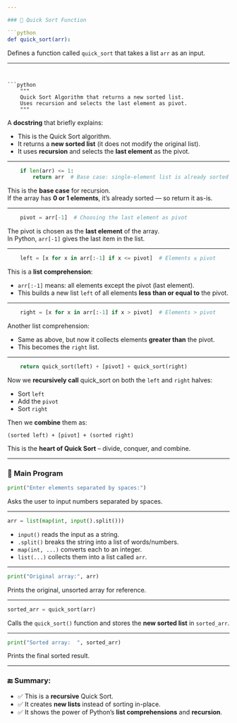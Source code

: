 ```yaml
---

### 🔹 Quick Sort Function

```python
def quick_sort(arr):
```

Defines a function called `quick_sort` that takes a list `arr` as an input.

---
```


```python
    """
    Quick Sort Algorithm that returns a new sorted list.
    Uses recursion and selects the last element as pivot.
    """
```

A **docstring** that briefly explains:

- This is the Quick Sort algorithm.
- It returns a **new sorted list** (it does not modify the original list).
- It uses **recursion** and selects the **last element** as the pivot.

---

```python
    if len(arr) <= 1:
        return arr  # Base case: single-element list is already sorted
```

This is the **base case** for recursion.  
If the array has **0 or 1 elements**, it’s already sorted — so return it as-is.

---

```python
    pivot = arr[-1]  # Choosing the last element as pivot
```

The pivot is chosen as the **last element** of the array.  
In Python, `arr[-1]` gives the last item in the list.

---

```python
    left = [x for x in arr[:-1] if x <= pivot]  # Elements ≤ pivot
```

This is a **list comprehension**:

- `arr[:-1]` means: all elements except the pivot (last element).
- This builds a new list `left` of all elements **less than or equal to** the pivot.

---

```python
    right = [x for x in arr[:-1] if x > pivot]  # Elements > pivot
```

Another list comprehension:

- Same as above, but now it collects elements **greater than** the pivot.
- This becomes the `right` list.

---

```python
    return quick_sort(left) + [pivot] + quick_sort(right)
```

Now we **recursively call** quick_sort on both the `left` and `right` halves:

- Sort `left`
- Add the `pivot`
- Sort `right`

Then we **combine** them as:

```
(sorted left) + [pivot] + (sorted right)
```

This is the **heart of Quick Sort** – divide, conquer, and combine.

---

### 🔹 Main Program

```python
print("Enter elements separated by spaces:")
```

Asks the user to input numbers separated by spaces.

---

```python
arr = list(map(int, input().split()))
```

- `input()` reads the input as a string.
- `.split()` breaks the string into a list of words/numbers.
- `map(int, ...)` converts each to an integer.
- `list(...)` collects them into a list called `arr`.

---

```python
print("Original array:", arr)
```

Prints the original, unsorted array for reference.

---

```python
sorted_arr = quick_sort(arr)
```

Calls the `quick_sort()` function and stores the **new sorted list** in `sorted_arr`.

---

```python
print("Sorted array:  ", sorted_arr)
```

Prints the final sorted result.

---

### 🔚 Summary:

- ✅ This is a **recursive** Quick Sort.
- ✅ It creates **new lists** instead of sorting in-place.
- ✅ It shows the power of Python’s **list comprehensions** and **recursion**.
